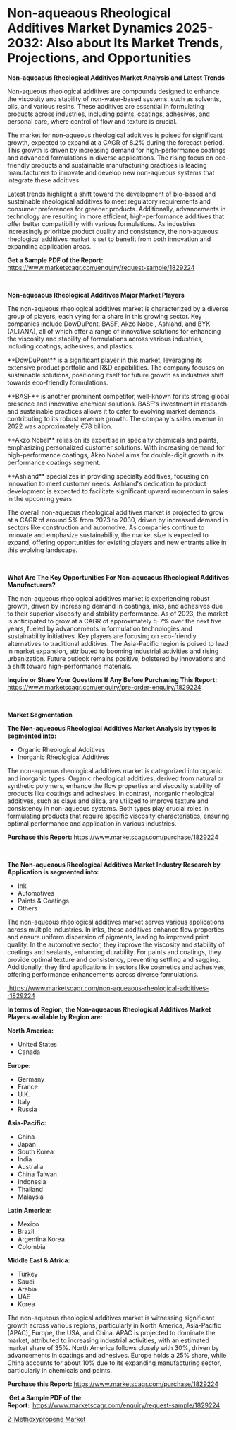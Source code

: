 <p><h1>Non-aqueaous Rheological Additives Market Dynamics 2025-2032: Also about Its Market Trends, Projections, and Opportunities</h1></p><p><strong>Non-aqueaous Rheological Additives Market Analysis and Latest Trends</strong></p>
<p><p>Non-aqueous rheological additives are compounds designed to enhance the viscosity and stability of non-water-based systems, such as solvents, oils, and various resins. These additives are essential in formulating products across industries, including paints, coatings, adhesives, and personal care, where control of flow and texture is crucial.</p><p>The market for non-aqueous rheological additives is poised for significant growth, expected to expand at a CAGR of 8.2% during the forecast period. This growth is driven by increasing demand for high-performance coatings and advanced formulations in diverse applications. The rising focus on eco-friendly products and sustainable manufacturing practices is leading manufacturers to innovate and develop new non-aqueous systems that integrate these additives.</p><p>Latest trends highlight a shift toward the development of bio-based and sustainable rheological additives to meet regulatory requirements and consumer preferences for greener products. Additionally, advancements in technology are resulting in more efficient, high-performance additives that offer better compatibility with various formulations. As industries increasingly prioritize product quality and consistency, the non-aqueous rheological additives market is set to benefit from both innovation and expanding application areas.</p></p>
<p><strong>Get a Sample PDF of the Report:&nbsp;</strong> <a href="https://www.marketscagr.com/enquiry/request-sample/1829224?utm_campaign=2792&utm_medium=2&utm_source=Github&utm_content=ia&utm_term=03042025&utm_id=non-aqueaous-rheological-additives">https://www.marketscagr.com/enquiry/request-sample/1829224</a></p>
<p>&nbsp;</p>
<p><strong>Non-aqueaous Rheological Additives Major Market Players</strong></p>
<p><p>The non-aqueous rheological additives market is characterized by a diverse group of players, each vying for a share in this growing sector. Key companies include DowDuPont, BASF, Akzo Nobel, Ashland, and BYK (ALTANA), all of which offer a range of innovative solutions for enhancing the viscosity and stability of formulations across various industries, including coatings, adhesives, and plastics.</p><p>**DowDuPont** is a significant player in this market, leveraging its extensive product portfolio and R&D capabilities. The company focuses on sustainable solutions, positioning itself for future growth as industries shift towards eco-friendly formulations. </p><p>**BASF** is another prominent competitor, well-known for its strong global presence and innovative chemical solutions. BASF's investment in research and sustainable practices allows it to cater to evolving market demands, contributing to its robust revenue growth. The company's sales revenue in 2022 was approximately €78 billion.</p><p>**Akzo Nobel** relies on its expertise in specialty chemicals and paints, emphasizing personalized customer solutions. With increasing demand for high-performance coatings, Akzo Nobel aims for double-digit growth in its performance coatings segment. </p><p>**Ashland** specializes in providing specialty additives, focusing on innovation to meet customer needs. Ashland's dedication to product development is expected to facilitate significant upward momentum in sales in the upcoming years.</p><p>The overall non-aqueous rheological additives market is projected to grow at a CAGR of around 5% from 2023 to 2030, driven by increased demand in sectors like construction and automotive. As companies continue to innovate and emphasize sustainability, the market size is expected to expand, offering opportunities for existing players and new entrants alike in this evolving landscape.</p></p>
<p>&nbsp;</p>
<p><strong>What Are The Key Opportunities For Non-aqueaous Rheological Additives Manufacturers?</strong></p>
<p><p>The non-aqueous rheological additives market is experiencing robust growth, driven by increasing demand in coatings, inks, and adhesives due to their superior viscosity and stability performance. As of 2023, the market is anticipated to grow at a CAGR of approximately 5-7% over the next five years, fueled by advancements in formulation technologies and sustainability initiatives. Key players are focusing on eco-friendly alternatives to traditional additives. The Asia-Pacific region is poised to lead in market expansion, attributed to booming industrial activities and rising urbanization. Future outlook remains positive, bolstered by innovations and a shift toward high-performance materials.</p></p>
<p><strong>Inquire or Share Your Questions If Any Before Purchasing This Report:</strong> <a href="https://www.marketscagr.com/enquiry/pre-order-enquiry/1829224?utm_campaign=2792&utm_medium=2&utm_source=Github&utm_content=ia&utm_term=03042025&utm_id=non-aqueaous-rheological-additives">https://www.marketscagr.com/enquiry/pre-order-enquiry/1829224</a></p>
<p>&nbsp;</p>
<p><strong>Market Segmentation</strong></p>
<p><strong>The Non-aqueaous Rheological Additives Market Analysis by types is segmented into:</strong></p>
<p><ul><li>Organic Rheological Additives</li><li>Inorganic Rheological Additives</li></ul></p>
<p><p>The non-aqueous rheological additives market is categorized into organic and inorganic types. Organic rheological additives, derived from natural or synthetic polymers, enhance the flow properties and viscosity stability of products like coatings and adhesives. In contrast, inorganic rheological additives, such as clays and silica, are utilized to improve texture and consistency in non-aqueous systems. Both types play crucial roles in formulating products that require specific viscosity characteristics, ensuring optimal performance and application in various industries.</p></p>
<p><strong>Purchase this Report:&nbsp;</strong><a href="https://www.marketscagr.com/purchase/1829224?utm_campaign=2792&utm_medium=2&utm_source=Github&utm_content=ia&utm_term=03042025&utm_id=non-aqueaous-rheological-additives">https://www.marketscagr.com/purchase/1829224</a></p>
<p>&nbsp;</p>
<p><strong>The Non-aqueaous Rheological Additives Market Industry Research by Application is segmented into:</strong></p>
<p><ul><li>Ink</li><li>Automotives</li><li>Paints & Coatings</li><li>Others</li></ul></p>
<p><p>The non-aqueous rheological additives market serves various applications across multiple industries. In inks, these additives enhance flow properties and ensure uniform dispersion of pigments, leading to improved print quality. In the automotive sector, they improve the viscosity and stability of coatings and sealants, enhancing durability. For paints and coatings, they provide optimal texture and consistency, preventing settling and sagging. Additionally, they find applications in sectors like cosmetics and adhesives, offering performance enhancements across diverse formulations.</p></p>
<p><a href="https://www.marketscagr.com/non-aqueaous-rheological-additives-r1829224?utm_campaign=2792&utm_medium=2&utm_source=Github&utm_content=ia&utm_term=03042025&utm_id=non-aqueaous-rheological-additives">&nbsp;https://www.marketscagr.com/non-aqueaous-rheological-additives-r1829224</a></p>
<p><strong>In terms of Region, the Non-aqueaous Rheological Additives Market Players available by Region are:</strong></p>
<p>
    <p> <strong> North America: </strong>
        <ul>
            <li>United States</li>
            <li>Canada</li>
        </ul>
        </p> 
    <p> <strong> Europe: </strong>
        <ul>
            <li>Germany</li>
            <li>France</li>
            <li>U.K.</li>
            <li>Italy</li>
            <li>Russia</li>
        </ul>
        </p> 
    <p> <strong> Asia-Pacific: </strong>
        <ul>
            <li>China</li>
            <li>Japan</li>
            <li>South Korea</li>
            <li>India</li>
            <li>Australia</li>
            <li>China Taiwan</li>
            <li>Indonesia</li>
            <li>Thailand</li>
            <li>Malaysia</li>
        </ul>
        </p> 
    <p> <strong> Latin America: </strong>
        <ul>
            <li>Mexico</li>
            <li>Brazil</li>
            <li>Argentina Korea</li>
            <li>Colombia</li>
        </ul>
        </p> 
    <p> <strong> Middle East & Africa: </strong>
        <ul>
            <li>Turkey</li>
            <li>Saudi</li>
            <li>Arabia</li>
            <li>UAE</li>
            <li>Korea</li>
        </ul>
    </p>
    </p>
<p><p>The non-aqueous rheological additives market is witnessing significant growth across various regions, particularly in North America, Asia-Pacific (APAC), Europe, the USA, and China. APAC is projected to dominate the market, attributed to increasing industrial activities, with an estimated market share of 35%. North America follows closely with 30%, driven by advancements in coatings and adhesives. Europe holds a 25% share, while China accounts for about 10% due to its expanding manufacturing sector, particularly in chemicals and paints.</p></p>
<p><strong>Purchase this Report: </strong><a href="https://www.marketscagr.com/purchase/1829224?utm_campaign=2792&utm_medium=2&utm_source=Github&utm_content=ia&utm_term=03042025&utm_id=non-aqueaous-rheological-additives">https://www.marketscagr.com/purchase/1829224</a></p>
<p>&nbsp;<strong>Get a Sample PDF of the Report:&nbsp;&nbsp;</strong><a href="https://www.marketscagr.com/enquiry/request-sample/1829224?utm_campaign=2792&utm_medium=2&utm_source=Github&utm_content=ia&utm_term=03042025&utm_id=non-aqueaous-rheological-additives">https://www.marketscagr.com/enquiry/request-sample/1829224</a></p>
<p><strong></strong></p>
<p><p><a href="https://github.com/miottaredlin79/Market-Research-Report-List-1/blob/main/2-methoxypropene-market.md?utm_campaign=2792&utm_medium=2&utm_source=Github&utm_content=ia&utm_term=03042025&utm_id=non-aqueaous-rheological-additives">2-Methoxypropene Market</a></p></p>